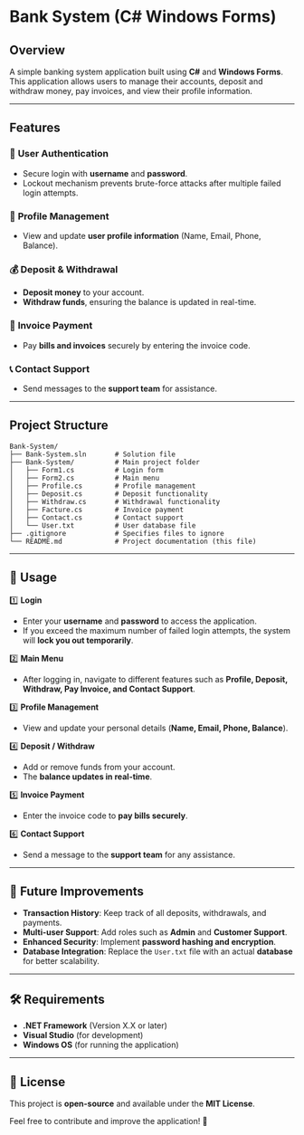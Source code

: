 # Bank System (C# Windows Forms)

## Overview
A simple banking system application built using **C#** and **Windows Forms**. This application allows users to manage their accounts, deposit and withdraw money, pay invoices, and view their profile information.

---

## Features

### 🔐 **User Authentication**
- Secure login with **username** and **password**.
- Lockout mechanism prevents brute-force attacks after multiple failed login attempts.

### 👤 **Profile Management**
- View and update **user profile information** (Name, Email, Phone, Balance).

### 💰 **Deposit & Withdrawal**
- **Deposit money** to your account.
- **Withdraw funds**, ensuring the balance is updated in real-time.

### 📑 **Invoice Payment**
- Pay **bills and invoices** securely by entering the invoice code.

### 📞 **Contact Support**
- Send messages to the **support team** for assistance.

---

## Project Structure
```
Bank-System/
├── Bank-System.sln       # Solution file
├── Bank-System/          # Main project folder
│   ├── Form1.cs          # Login form
│   ├── Form2.cs          # Main menu
│   ├── Profile.cs        # Profile management
│   ├── Deposit.cs        # Deposit functionality
│   ├── Withdraw.cs       # Withdrawal functionality
│   ├── Facture.cs        # Invoice payment
│   ├── Contact.cs        # Contact support
│   └── User.txt          # User database file
├── .gitignore            # Specifies files to ignore
└── README.md             # Project documentation (this file)
```

---

## 🔧 Usage

1️⃣ **Login**
- Enter your **username** and **password** to access the application.
- If you exceed the maximum number of failed login attempts, the system will **lock you out temporarily**.

2️⃣ **Main Menu**
- After logging in, navigate to different features such as **Profile, Deposit, Withdraw, Pay Invoice, and Contact Support**.

3️⃣ **Profile Management**
- View and update your personal details (**Name, Email, Phone, Balance**).

4️⃣ **Deposit / Withdraw**
- Add or remove funds from your account.
- The **balance updates in real-time**.

5️⃣ **Invoice Payment**
- Enter the invoice code to **pay bills securely**.

6️⃣ **Contact Support**
- Send a message to the **support team** for any assistance.

---

## 🚀 Future Improvements
- **Transaction History**: Keep track of all deposits, withdrawals, and payments.
- **Multi-user Support**: Add roles such as **Admin** and **Customer Support**.
- **Enhanced Security**: Implement **password hashing and encryption**.
- **Database Integration**: Replace the `User.txt` file with an actual **database** for better scalability.

---

## 🛠 Requirements
- **.NET Framework** (Version X.X or later)
- **Visual Studio** (for development)
- **Windows OS** (for running the application)

---

## 📜 License
This project is **open-source** and available under the **MIT License**.

Feel free to contribute and improve the application! 🚀

